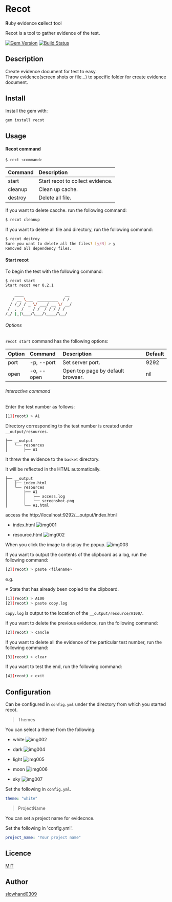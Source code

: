 # Recot

**R**uby **e**vidence **co**llect **t**ool<br>

Recot is a tool to gather evidence of the test.

[![Gem Version](https://badge.fury.io/rb/recot.svg)](https://badge.fury.io/rb/recot)
[![Build Status](https://travis-ci.org/Slowhand0309/recot.svg?branch=master)](https://travis-ci.org/Slowhand0309/recot)

## Description
Create evidence document for test to easy.<br>
Throw evidence(screen shots or file...) to specific folder for create evidence document.

## Install

Install the gem with:

```sh
gem install recot
```
## Usage

#### Recot command

```sh
$ rect <command>
```

|Command|Description|
|:------|:----------|
|start|Start recot to collect evidence.|
|cleanup|Clean up cache.|
|destroy|Delete all file.|

If you want to delete cacche.
run the following command:

```sh
$ recot cleanup
```

If you want to delete all file and directory,
run the following command:

```sh
$ recot destroy
Sure you want to delete all the files? [y/N] > y
Removed all dependency files.
```

#### Start recot

To begin the test with the following command:

```sh
$ recot start
Start recot ver 0.2.1

    ____                  __
   / __ \___  _________  / /
  / /_/ / _ \/ ___/ __ \/ __/
 / _, _/  __/ /__/ /_/ / /
/_/ |_|\___/\___/\____/\__/
```

###### Options

`recot start` command has the following options:

|Option|Command|Description|Default|
|:-----|:------|:----------|:------|
|port|-p, --port|Set server port.|9292|
|open|-o, --open|Open top page by default browser.|nil|

###### Interactive command

Enter the test number as follows:

```sh
[1](recot) > A1
```

Directory corresponding to the test number is created under `__output/resources`.

```
├── __output
│   └── resources
│       ├── A1
```

It threw the evidence to the `basket` directory.

It will be reflected in the HTML automatically.

```
├── __output
│   ├── index.html
│   └── resources
│       ├── A1
│       │   ├── access.log
│       │   └── screenshot.png
│       └── A1.html
```

access the http://localhost:9292/__output/index.html

* index.html
![img001](http://slowhand0309.github.io/images/recot/index_html.png)

* resource.html
![img002](http://slowhand0309.github.io/images/recot/resource_html.png)

When you click the image to display the popup.
![img003](http://slowhand0309.github.io/images/recot/popup.png)

If you want to output the contents of the clipboard as a log, run the following command:

```sh
[2](recot) > paste <filename>
```

e.g.

※ State that has already been copied to the clipboard.
```sh
[1](recot) > A100
[2](recot) > paste copy.log
```
`copy.log` is output to the location of the `__output/resource/A100/`.

If you want to delete the previous evidence, run the following command:

```sh
[2](recot) > cancle
```

If you want to delete all the evidence of the particular test number, run the following command:

```sh
[3](recot) > clear
```

If you want to test the end, run the following command:

```sh
[4](recot) > exit
```


## Configuration

Can be configured in `config.yml` under the directory from which you started recot.

> Themes

You can select a theme from the following:

* white
![img002](http://slowhand0309.github.io/images/recot/resource_html.png)

* dark
![img004](http://slowhand0309.github.io/images/recot/theme_dark.png)
* light
![img005](http://slowhand0309.github.io/images/recot/theme_light.png)

* moon
![img006](http://slowhand0309.github.io/images/recot/theme_moon.png)

* sky
![img007](http://slowhand0309.github.io/images/recot/theme_sky.png)

Set the following in `config.yml`.
```yml
theme: "white"
```


> ProjectName

You can set a project name for evidecnce.

Set the following in 'config.yml'.
```yml
project_name: "Your project name"
```

## Licence

[MIT](https://github.com/tcnksm/tool/blob/master/LICENCE)

## Author

[slowhand0309](https://github.com/Slowhand0309)
